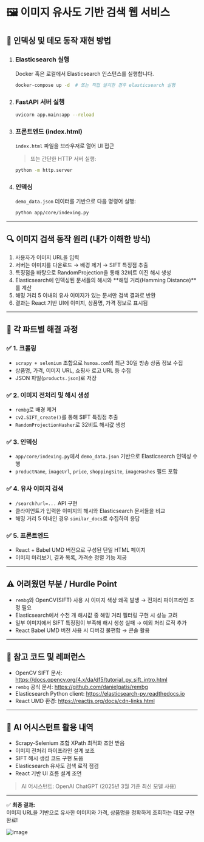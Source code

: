 # 🖼️ 이미지 유사도 기반 검색 웹 서비스

## 📌 인덱싱 및 데모 동작 재현 방법

1. ### Elasticsearch 실행
   Docker 혹은 로컬에서 Elasticsearch 인스턴스를 실행합니다.
   ```bash
   docker-compose up -d  # 또는 직접 설치한 경우 elasticsearch 실행
   ```

2. ### FastAPI 서버 실행
   ```bash
   uvicorn app.main:app --reload
   ```

3. ### 프론트엔드 (index.html)
   `index.html` 파일을 브라우저로 열어 UI 접근
   > 또는 간단한 HTTP 서버 실행:
   ```bash
   python -m http.server
   ```

4. ### 인덱싱
   `demo_data.json` 데이터를 기반으로 다음 명령어 실행:
   ```bash
   python app/core/indexing.py
   ```

---

## 🔍 이미지 검색 동작 원리 (내가 이해한 방식)

1. 사용자가 이미지 URL을 입력
2. 서버는 이미지를 다운로드 → 배경 제거 → SIFT 특징점 추출
3. 특징점을 바탕으로 RandomProjection을 통해 32비트 이진 해시 생성
4. Elasticsearch에 인덱싱된 문서들의 해시와 **해밍 거리(Hamming Distance)**를 계산
5. 해밍 거리 5 이내의 유사 이미지가 있는 문서만 검색 결과로 반환
6. 결과는 React 기반 UI에 이미지, 상품명, 가격 정보로 표시됨

---

## 🧩 각 파트별 해결 과정

### ✅ 1. 크롤링
- `scrapy + selenium` 조합으로 `hsmoa.com`의 최근 30일 방송 상품 정보 수집
- 상품명, 가격, 이미지 URL, 쇼핑사 로고 URL 등 수집
- JSON 파일(`products.json`)로 저장

### ✅ 2. 이미지 전처리 및 해시 생성
- `rembg`로 배경 제거
- `cv2.SIFT_create()`를 통해 SIFT 특징점 추출
- `RandomProjectionHasher`로 32비트 해시값 생성

### ✅ 3. 인덱싱
- `app/core/indexing.py`에서 `demo_data.json` 기반으로 Elasticsearch 인덱싱 수행
- `productName`, `imageUrl`, `price`, `shoppingSite`, `imageHashes` 필드 포함

### ✅ 4. 유사 이미지 검색
- `/search?url=...` API 구현
- 클라이언트가 입력한 이미지의 해시와 Elasticsearch 문서들을 비교
- 해밍 거리 5 이내인 경우 `similar_docs`로 수집하여 응답

### ✅ 5. 프론트엔드
- React + Babel UMD 버전으로 구성된 단일 HTML 페이지
- 이미지 미리보기, 결과 목록, 가격순 정렬 기능 제공

---

## ⚠️ 어려웠던 부분 / Hurdle Point

- `rembg`와 OpenCV(SIFT) 사용 시 이미지 색상 왜곡 발생 → 전처리 파이프라인 조정 필요
- Elasticsearch에서 수천 개 해시값 중 해밍 거리 필터링 구현 시 성능 고려
- 일부 이미지에서 SIFT 특징점이 부족해 해시 생성 실패 → 예외 처리 로직 추가
- React Babel UMD 버전 사용 시 디버깅 불편함 → 콘솔 활용

---

## 🔗 참고 코드 및 레퍼런스

- OpenCV SIFT 문서: https://docs.opencv.org/4.x/da/df5/tutorial_py_sift_intro.html
- `rembg` 공식 문서: https://github.com/danielgatis/rembg
- Elasticsearch Python client: https://elasticsearch-py.readthedocs.io
- React UMD 환경: https://reactjs.org/docs/cdn-links.html

---

## 🤖 AI 어시스턴트 활용 내역

- Scrapy-Selenium 조합 XPath 최적화 조언 받음
- 이미지 전처리 파이프라인 설계 보조
- SIFT 해시 생성 코드 구현 도움
- Elasticsearch 유사도 검색 로직 점검
- React 기반 UI 흐름 설계 조언


> AI 어시스턴트: OpenAI ChatGPT (2025년 3월 기준 최신 모델 사용)

---

✅ **최종 결과:**  
이미지 URL을 기반으로 유사한 이미지와 가격, 상품명을 정확하게 조회하는 데모 구현 완료!

![image](https://github.com/user-attachments/assets/77470f1d-1c0a-4313-955d-6eb794832b58)

